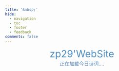 ```yaml
---
title: '&nbsp;'
hide:
  - navigation
  - toc
  - footer
  - feedback
comments: false
---
```


<center>
	<font  color= #518FC1 size=6 class="ml3">zp29'WebSite</font>
</center>

<script src="https://cdnjs.cloudflare.com/ajax/libs/animejs/2.0.2/anime.min.js"></script>
<script src="//code.tidio.co/hauj26yrwlvwgxcrpimpqwkmihmpdgvc.js" async></script>

<center>
	<font  color= #608DBD size=3>
		<span id="jinrishici-sentence">正在加载今日诗词....</span>
		<script src="https://sdk.jinrishici.com/v2/browser/jinrishici.js" charset="utf-8"></script>
	</font>
</center>

